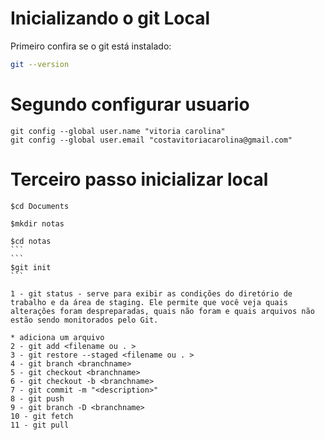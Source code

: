 # Inicializando o git Local

Primeiro confira se o git está instalado:

```bash
git --version
```
# Segundo configurar usuario
```
git config --global user.name "vitoria carolina"
git config --global user.email "costavitoriacarolina@gmail.com"
```
# Terceiro passo inicializar local
```
$cd Documents
```
```
$mkdir notas
```
````
$cd notas
```
```
$git init
```

1 - git status - serve para exibir as condições do diretório de trabalho e da área de staging. Ele permite que você veja quais alterações foram despreparadas, quais não foram e quais arquivos não estão sendo monitorados pelo Git.

* adiciona um arquivo
2 - git add <filename ou . >
3 - git restore --staged <filename ou . >
4 - git branch <branchname>
5 - git checkout <branchname>
6 - git checkout -b <branchname>
7 - git commit -m "<description>"
8 - git push
9 - git branch -D <branchname>
10 - git fetch
11 - git pull
